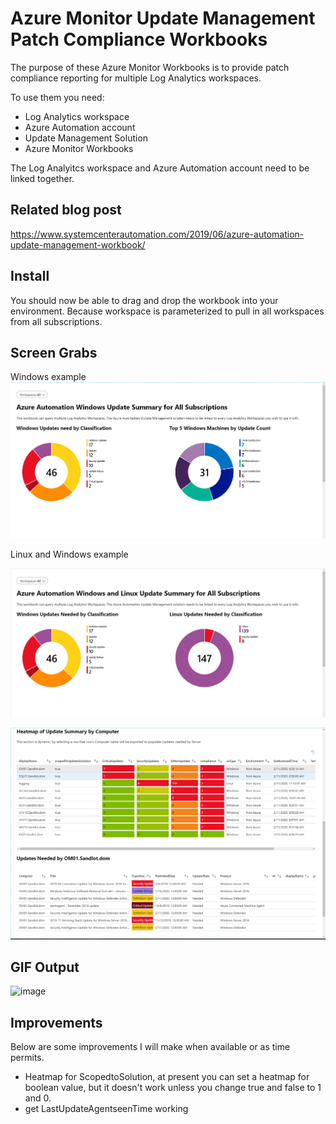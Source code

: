 # Azure Monitor Update Management Patch Compliance Workbooks

The purpose of these Azure Monitor Workbooks is to provide patch compliance reporting for multiple Log Analytics workspaces.

To use them you need:
- Log Analytics workspace
- Azure Automation account
- Update Management Solution
- Azure Monitor Workbooks

The Log Analyitcs workspace and Azure Automation account need to be linked together.

## Related blog post
https://www.systemcenterautomation.com/2019/06/azure-automation-update-management-workbook/

## Install
You should now be able to drag and drop the workbook into your environment. Because workspace is parameterized to pull in all workspaces from all subscriptions.


## Screen Grabs
Windows example
![image](./images/2020-02-11_11-20-09.png)

Linux and Windows example

![image](./images/2020-02-11_11-21-10.png)

![image](./images/2020-02-11_11-21-36.png)




## GIF Output
![image](./images/2019-06-26_11-42-17.gif)

## Improvements

Below are some improvements I will make when available or as time permits.


- Heatmap for ScopedtoSolution, at present you can set a heatmap for boolean value, but it doesn't work unless you change true and false to 1 and 0.
- get LastUpdateAgentseenTime working
